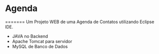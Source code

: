 
# Agenda
=======
Um Projeto WEB de uma Agenda de Contatos utilizando Eclipse IDE.
- JAVA no Backend 
- Apache Tomcat para servidor
- MySQL de Banco de Dados

